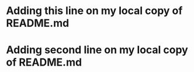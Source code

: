# Adding this line on my local copy of README.md

# Adding second line on my local copy of README.md
